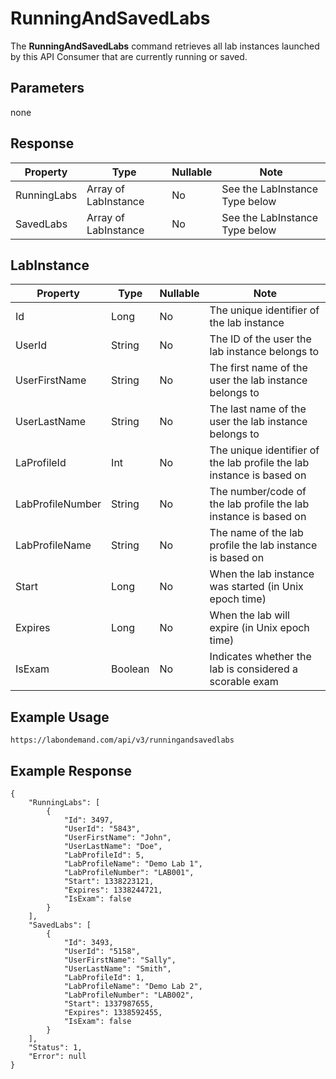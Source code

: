 # RunningAndSavedLabs

The **RunningAndSavedLabs** command retrieves all lab instances launched by this API Consumer that are currently running or saved.

## Parameters

none

## Response

|Property|Type|Nullable|Note
|--- |--- |--- |--- |
|RunningLabs|Array of LabInstance|No|See the LabInstance Type below|
|SavedLabs|Array of LabInstance|No|See the LabInstance Type below|

## LabInstance

|Property|Type|Nullable|Note
|--- |--- |--- |--- |
|Id|Long|No|The unique identifier of the lab instance|
|UserId|String|No|The ID of the user the lab instance belongs to|
|UserFirstName|String|No|The first name of the user the lab instance belongs to|
|UserLastName|String|No|The last name of the user the lab instance belongs to|
|LaProfileId|Int|No|The unique identifier of the lab profile the lab instance is based on|
|LabProfileNumber|String|No|The number/code of the lab profile the lab instance is based on|
|LabProfileName|String|No|The name of the lab profile the lab instance is based on|
|Start|Long|No|When the lab instance was started (in Unix epoch time)|
|Expires|Long|No|When the lab will expire (in Unix epoch time)|
|IsExam|Boolean|No|Indicates whether the lab is considered a scorable exam|

## Example Usage

```
https://labondemand.com/api/v3/runningandsavedlabs
```

## Example Response

```linenums
{
    "RunningLabs": [
        {
            "Id": 3497,
            "UserId": "5843",
            "UserFirstName": "John",
            "UserLastName": "Doe",
            "LabProfileId": 5,
            "LabProfileName": "Demo Lab 1",
            "LabProfileNumber": "LAB001",
            "Start": 1338223121,
            "Expires": 1338244721,
            "IsExam": false
        }
    ],
    "SavedLabs": [
        {
            "Id": 3493,
            "UserId": "5158",
            "UserFirstName": "Sally",
            "UserLastName": "Smith",
            "LabProfileId": 1,
            "LabProfileName": "Demo Lab 2",
            "LabProfileNumber": "LAB002",
            "Start": 1337987655,
            "Expires": 1338592455,
            "IsExam": false
        }
    ],
    "Status": 1,
    "Error": null
}
```
